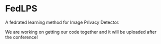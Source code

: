 # FedLPS
A fedrated learning method for Image Privacy Detector.

We are working on getting our code together and it will be uploaded after the conference!
